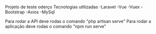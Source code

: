 Projeto de teste oderço
Tecnologias utilizadas
-Laravel
-Vue
-Vuex
-Bootstrap
-Axios
-MySql


Para rodar a API deve rodas o comando "php artisan serve"
Para rodar a aplicação deve rodas o comando "npm run serve"
